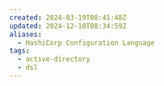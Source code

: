 ```yaml
---
created: 2024-03-19T08:41:48Z
updated: 2024-12-10T08:34:59Z
aliases:
  - HashiCorp Configuration Language
tags:
  - active-directory
  - dsl
---
```

